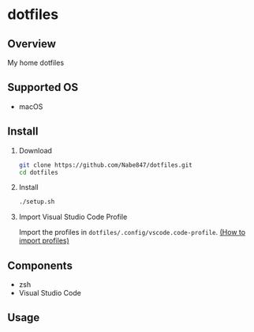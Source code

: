 # dotfiles

## Overview

My home dotfiles

## Supported OS

- macOS

## Install

1. Download

   ```bash
   git clone https://github.com/Nabe847/dotfiles.git
   cd dotfiles
   ```

1. Install

   ```bash
   ./setup.sh
   ```

1. Import Visual Studio Code Profile

   Import the profiles in `dotfiles/.config/vscode.code-profile`.
   [(How to import profiles)](https://code.visualstudio.com/docs/editor/profiles#_import)

## Components

- zsh
- Visual Studio Code

## Usage
